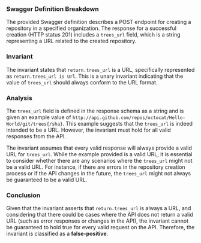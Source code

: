 ### Swagger Definition Breakdown
The provided Swagger definition describes a POST endpoint for creating a repository in a specified organization. The response for a successful creation (HTTP status 201) includes a `trees_url` field, which is a string representing a URL related to the created repository.

### Invariant
The invariant states that `return.trees_url` is a URL, specifically represented as `return.trees_url is Url`. This is a unary invariant indicating that the value of `trees_url` should always conform to the URL format.

### Analysis
The `trees_url` field is defined in the response schema as a string and is given an example value of `http://api.github.com/repos/octocat/Hello-World/git/trees{/sha}`. This example suggests that the `trees_url` is indeed intended to be a URL. However, the invariant must hold for all valid responses from the API.

The invariant assumes that every valid response will always provide a valid URL for `trees_url`. While the example provided is a valid URL, it is essential to consider whether there are any scenarios where the `trees_url` might not be a valid URL. For instance, if there are errors in the repository creation process or if the API changes in the future, the `trees_url` might not always be guaranteed to be a valid URL.

### Conclusion
Given that the invariant asserts that `return.trees_url` is always a URL, and considering that there could be cases where the API does not return a valid URL (such as error responses or changes in the API), the invariant cannot be guaranteed to hold true for every valid request on the API. Therefore, the invariant is classified as a **false-positive**.
